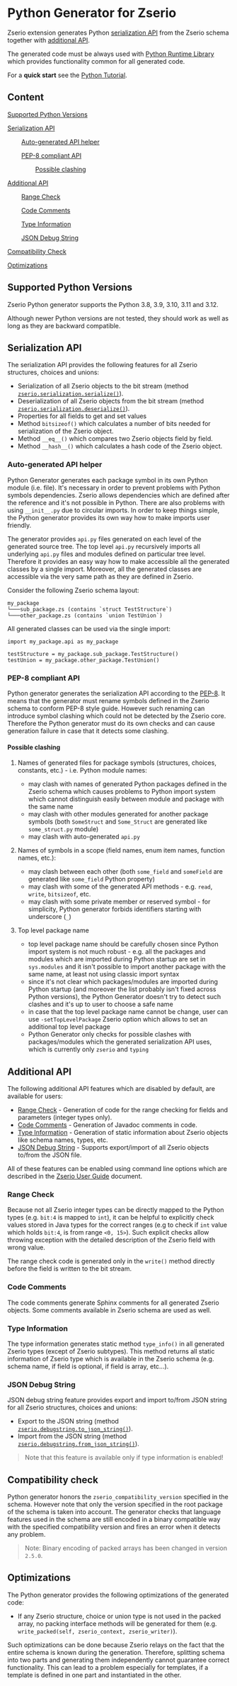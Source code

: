 # Python Generator for Zserio

Zserio extension generates Python [serialization API](#serialization-api) from the Zserio schema together
with [additional API](#additional-api).

The generated code must be always used with
[Python Runtime Library](https://zserio.org/doc/runtime/latest/python) which provides functionality common for
all generated code.

For a **quick start** see the [Python Tutorial](https://github.com/ndsev/zserio-tutorial-python#zserio-python-quick-start-tutorial).

## Content

[Supported Python Versions](#supported-python-versions)

[Serialization API](#serialization-api)

&nbsp; &nbsp; &nbsp; &nbsp; [Auto-generated API helper](#auto-generated-api-helper)

&nbsp; &nbsp; &nbsp; &nbsp; [PEP-8 compliant API](#pep-8-compliant-api)

&nbsp; &nbsp; &nbsp; &nbsp; &nbsp; &nbsp; &nbsp; &nbsp; [Possible clashing](#possible-clashing)

[Additional API](#additional-api)

&nbsp; &nbsp; &nbsp; &nbsp; [Range Check](#range-check)

&nbsp; &nbsp; &nbsp; &nbsp; [Code Comments](#code-comments)

&nbsp; &nbsp; &nbsp; &nbsp; [Type Information](#type-information)

&nbsp; &nbsp; &nbsp; &nbsp; [JSON Debug String](#json-debug-string)

[Compatibility Check](#compatibility-check)

[Optimizations](#optimizations)

## Supported Python Versions

Zserio Python generator supports the Python 3.8, 3.9, 3.10, 3.11 and 3.12.

Although newer Python versions are not tested, they should work as well as long as they are backward compatible.

## Serialization API

The serialization API provides the following features for all Zserio structures, choices and unions:

- Serialization of all Zserio objects to the bit stream
  (method [`zserio.serialization.serialize()`](https://zserio.org/doc/runtime/latest/python/zserio.serialization.html#module-zserio.serialization)).
- Deserialization of all Zserio objects from the bit stream
  (method [`zserio.serialization.deserialize()`](https://zserio.org/doc/runtime/latest/python/zserio.serialization.html#module-zserio.serialization)).
- Properties for all fields to get and set values
- Method `bitsizeof()` which calculates a number of bits needed for serialization of the Zserio object.
- Method `__eq__()` which compares two Zserio objects field by field.
- Method `__hash__()` which calculates a hash code of the Zserio object.

### Auto-generated API helper

Python Generator generates each package symbol in its own Python module (i.e. file). It's necessary in order
to prevent problems with Python symbols dependencies. Zserio allows dependencies which are defined after the
reference and it's not possible in Python. There are also problems with using `__init__.py` due to circular
imports. In order to keep things simple, the Python generator provides its own way how to make imports user
friendly.

The generator provides `api.py` files generated on each level of the generated source tree. The top level `api.py`
recursively imports all underlying `api.py` files and modules defined on particular tree level. Therefore it
provides an easy way how to make accessible all the generated classes by a single import. Moreover, all the
generated classes are accessible via the very same path as they are defined in Zserio.

Consider the following Zserio schema layout:
```
my_package
└───sub_package.zs (contains `struct TestStructure`)
└───other_package.zs (contains `union TestUnion`)
```

All generated classes can be used via the single import:
```
import my_package.api as my_package

testStructure = my_package.sub_package.TestStructure()
testUnion = my_package.other_package.TestUnion()
```

### PEP-8 compliant API

Python generator generates the serialization API according to the
[PEP-8](https://www.python.org/dev/peps/pep-0008/). It means that the generator must rename symbols defined
in the Zserio schema to conform PEP-8 style guide. However such renaming can introduce symbol clashing which
could not be detected by the Zserio core. Therefore the Python generator must do its own checks and can cause
generation failure in case that it detects some clashing.

#### Possible clashing

1. Names of generated files for package symbols (structures, choices, constants, etc.) -
   i.e. Python module names:
   - may clash with names of generated Python packages defined in the Zserio schema which causes problems to
     Python import system which cannot distinguish easily between module and package with the same name
   - may clash with other modules generated for another package symbols (both `SomeStruct` and `Some_Struct`
     are generated like `some_struct.py` module)
   - may clash with auto-generated `api.py`

2. Names of symbols in a scope (field names, enum item names, function names, etc.):
   - may clash between each other (both `some_field` and `someField` are generated like `some_field` Python
     property)
   - may clash with some of the generated API methods - e.g. `read`, `write`, `bitsizeof`, etc.
   - may clash with some private member or reserved symbol - for simplicity, Python generator forbids
     identifiers starting with underscore (`_`)

3. Top level package name
   - top level package name should be carefully chosen since Python import system is not much robust -
     e.g. all the packages and modules which are imported during Python startup are set in `sys.modules` and
     it isn't possible to import another package with the same name, at least not using classic import syntax
   - since it's not clear which packages/modules are imported during Python startup
     (and moreover the list probably isn't fixed across Python versions), the Python Generator doesn't try
     to detect such clashes and it's up to user to choose a safe name
   - in case that the top level package name cannot be change, user can use `-setTopLevelPackage` Zserio option
     which allows to set an additional top level package
   - Python Generator only checks for possible clashes with packages/modules which the generated serialization
     API uses, which is currently only `zserio` and `typing`

## Additional API

The following additional API features which are disabled by default, are available for users:

- [Range Check](#range-check) - Generation of code for the range checking for fields and parameters (integer types only).
- [Code Comments](#code-comments) - Generation of Javadoc comments in code.
- [Type Information](#type-information) - Generation of static information about Zserio objects like schema names, types, etc.
- [JSON Debug String](#json-debug-string) - Supports export/import of all Zserio objects to/from the JSON file.

All of these features can be enabled using command line options which are described in the
[Zserio User Guide](../../../doc/ZserioUserGuide.md#zserio-command-line-interface) document.

### Range Check

Because not all Zserio integer types can be directly mapped to the Python types (e.g. `bit:4` is mapped to
`int`), it can be helpful to explicitly check values stored in Java types for the correct ranges
(e.g to check if `int` value which holds `bit:4`, is from range `<0, 15>`). Such explicit checks allow
throwing exception with the detailed description of the Zserio field with wrong value.

The range check code is generated only in the `write()` method directly before the field is written to the
bit stream.

### Code Comments

The code comments generate Sphinx comments for all generated Zserio objects. Some comments available
in Zserio schema are used as well.

### Type Information

The type information generates static method `type_info()` in all generated Zserio types (except of Zserio
subtypes). This method returns all static information of Zserio type which is available in the Zserio schema
(e.g. schema name, if field is optional, if field is array, etc...).

### JSON Debug String

JSON debug string feature provides export and import to/from JSON string for all Zserio structures,
choices and unions:

- Export to the JSON string
  (method [`zserio.debugstring.to_json_string()`](https://zserio.org/doc/runtime/latest/python/zserio.debugstring.html#module-zserio.debugstring)).
- Import from the JSON string
  (method [`zserio.debugstring.from_json_string()`](https://zserio.org/doc/runtime/latest/python/zserio.debugstring.html#module-zserio.debugstring)).

> Note that this feature is available only if type information is enabled!

## Compatibility check

Python generator honors the `zserio_compatibility_version` specified in the schema. However note that only
the version specified in the root package of the schema is taken into account. The generator checks that
language features used in the schema are still encoded in a binary compatible way with the specified
compatibility version and fires an error when it detects any problem.

> Note: Binary encoding of packed arrays has been changed in version `2.5.0`.

## Optimizations

The Python generator provides the following optimizations of the generated code:

- If any Zserio structure, choice or union type is not used in the packed array, no packing interface methods
  will be generated for them (e.g. `write_packed(self, zserio_context, zserio_writer)`).

Such optimizations can be done because Zserio relays on the fact that the entire schema is known during the
generation. Therefore, splitting schema into two parts and generating them independently cannot guarantee
correct functionality. This can lead to a problem especially for templates, if a template is defined
in one part and instantiated in the other.
